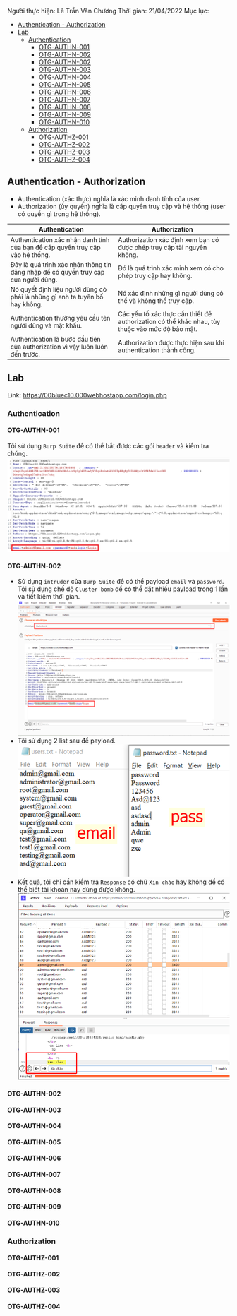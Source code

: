 Người thực hiện: Lê Trần Văn Chương
Thời gian: 21/04/2022
Mục lục:
- [Authentication - Authorization](#authentication---authorization)
- [Lab](#lab)
  - [Authentication](#authentication)
    - [OTG-AUTHN-001](#otg-authn-001)
    - [OTG-AUTHN-002](#otg-authn-002)
    - [OTG-AUTHN-002](#otg-authn-002-1)
    - [OTG-AUTHN-003](#otg-authn-003)
    - [OTG-AUTHN-004](#otg-authn-004)
    - [OTG-AUTHN-005](#otg-authn-005)
    - [OTG-AUTHN-006](#otg-authn-006)
    - [OTG-AUTHN-007](#otg-authn-007)
    - [OTG-AUTHN-008](#otg-authn-008)
    - [OTG-AUTHN-009](#otg-authn-009)
    - [OTG-AUTHN-010](#otg-authn-010)
  - [Authorization](#authorization)
    - [OTG-AUTHZ-001](#otg-authz-001)
    - [OTG-AUTHZ-002](#otg-authz-002)
    - [OTG-AUTHZ-003](#otg-authz-003)
    - [OTG-AUTHZ-004](#otg-authz-004)

## Authentication - Authorization
- Authentication (xác thực) nghĩa là xác minh danh tính của user.
- Authorization (ủy quyền) nghĩa là cấp quyền truy cập và hệ thống (user có quyền gì trong hệ thống).

| Authentication  | Authorization |
| ------------- |---------------|
| Authentication xác nhận danh tính của bạn để cấp quyền truy cập vào hệ thống.      | Authorization xác định xem bạn có được phép truy cập tài nguyên không.     |
| Đây là quá trình xác nhận thông tin đăng nhập để có quyền truy cập của người dùng.      | Đó là quá trình xác minh xem có cho phép truy cập hay không.     |
| Nó quyết định liệu người dùng có phải là những gì anh ta tuyên bố hay không.     | Nó xác định những gì người dùng có thể và không thể truy cập.    |
| Authentication thường yêu cầu tên người dùng và mật khẩu.     | Các yếu tố xác thực cần thiết để authorization có thể khác nhau, tùy thuộc vào mức độ bảo mật.     |
| Authentication là bước đầu tiên của authorization vì vậy luôn luôn đến trước.      | Authorization được thực hiện sau khi authentication thành công.    |

## Lab
Link: https://00bluec10.000webhostapp.com/login.php

### Authentication
#### OTG-AUTHN-001
Tôi sử dụng `Burp Suite` để có thể bắt được các gói `header` và kiểm tra chúng.
![Hình 1.](~/../img/1.png)

#### OTG-AUTHN-002
- Sử dụng `intruder` của `Burp Suite` để có thể payload `email` và `password`. Tôi sử dụng chế độ `Cluster bomb` để có thể đặt nhiều payload trong 1 lần và tiết kiệm thời gian. 
![Hình 2.](~/../img/2.png)
- Tôi sử dụng 2 list sau để payload.
![Hình 3.](~/../img/3.png)
- Kết quả, tôi chỉ cần kiểm tra `Response` có chữ `Xin chào` hay không để có thể biết tài khoản này dùng được không.
![Hình 4.](~/../img/4.png)

#### OTG-AUTHN-002

#### OTG-AUTHN-003

#### OTG-AUTHN-004

#### OTG-AUTHN-005

#### OTG-AUTHN-006

#### OTG-AUTHN-007

#### OTG-AUTHN-008

#### OTG-AUTHN-009

#### OTG-AUTHN-010


### Authorization

#### OTG-AUTHZ-001

#### OTG-AUTHZ-002

#### OTG-AUTHZ-003

#### OTG-AUTHZ-004





